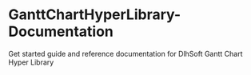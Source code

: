 # GanttChartHyperLibrary-Documentation
Get started guide and reference documentation for DlhSoft Gantt Chart Hyper Library
